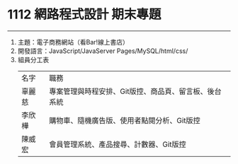 # 1112 網路程式設計 期末專題
***
1. 主題：電子商務網站（看Bar!線上書店）
2. 開發語言：JavaScript/JavaServer Pages/MySQL/html/css/
3. 組員分工表
    <table>
      <tr>
          <td>名字</td>
          <td>職務</td>
      </tr>
      <tr>
          <td>辜麗慈</td>
          <td>專案管理與時程安排、Git版控、商品頁、留言板、後台系統</td>
      </tr>
      <tr>
          <td>李欣樺</td>
          <td>購物車、隨機廣告版、使用者點閱分析、Git版控</td>
      </tr>
      <tr>
          <td>陳威宏</td>
          <td>會員管理系統、產品搜尋、計數器、Git版控</td>
      </tr>
    </table>
